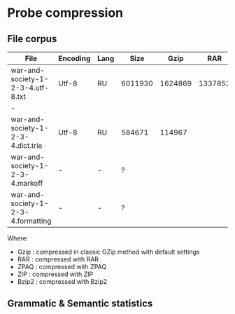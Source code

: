 # Probe compression

## File corpus

File                                 | Encoding | Lang | Size  |   Gzip|   RAR | ZPAQ  | Zip   | BZip2 | Ratio |
-------------------------------------|----------|------|-------|-------|-------|-------|-------|-------|-------|
war-and-society-1-2-3-4.utf-8.txt    |Utf-8     |RU    |6011930|1624869|1337852|1805337|1625033|1056481|0.1757 |
-                                    |          |      |       |       |       |       |       |       |
war-and-society-1-2-3-4.dict.trie    |Utf-8     |RU    | 584671| 114967|       |       |       |  77908|
war-and-society-1-2-3-4.markoff      | -        | -    |      ?|       |       |       |       |       |
war-and-society-1-2-3-4.formatting   | -        | -    |      ?|       |       |       |       |       |



Where:
- Gzip : compressed in classic GZip method with default settings
- RAR : compressed with RAR 
- ZPAQ : compressed with ZPAQ
- ZIP : compressed with ZIP
- Bzip2 : compressed with Bzip2

## Grammatic & Semantic statistics

